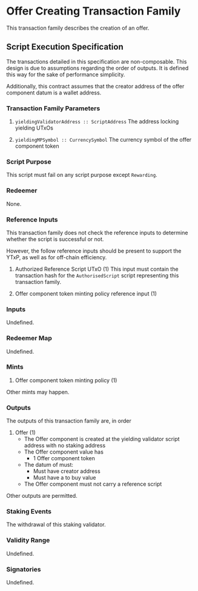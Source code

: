 # Offer Creating Transaction Family

This transaction family describes the creation of an offer.

## Script Execution Specification

The transactions detailed in this specification are non-composable. This design is due to assumptions regarding the order of outputs. It is defined this way for the sake of performance simplicity.

Additionally, this contract assumes that the creator address of the offer component datum is a wallet address.

### Transaction Family Parameters

1. `yieldingValidatorAddress :: ScriptAddress`
  The address locking yielding UTxOs

2. `yieldingMPSymbol :: CurrencySymbol`
  The currency symbol of the offer component token

### Script Purpose

This script must fail on any script purpose except `Rewarding`.

### Redeemer

None.

### Reference Inputs

This transaction family does not check the reference inputs to determine whether the script is successful or not.

However, the follow reference inputs should be present to support the YTxP, as well as for off-chain efficiency.

1. Authorized Reference Script UTxO (1)
This input must contain the transaction hash for the `AuthorisedScript` script representing this transaction family.

2. Offer component token minting policy reference input (1)

### Inputs

Undefined.

### Redeemer Map

Undefined.

### Mints

1. Offer component token minting policy (1)

Other mints may happen.

### Outputs

The outputs of this transaction family are, in order

1. Offer (1)
    - The Offer component is created at the yielding validator script address with no staking address
    - The Offer component value has
      - 1 Offer component token
    - The datum of must:
      - Must have creator address
      - Must have a to buy value
    - The Offer component must not carry a reference script

Other outputs are permitted.

### Staking Events

The withdrawal of this staking validator.

### Validity Range

Undefined.

### Signatories

Undefined.
